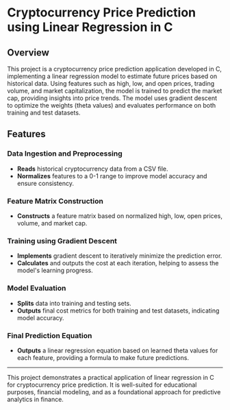 # Cryptocurrency Price Prediction using Linear Regression in C

## Overview
This project is a cryptocurrency price prediction application developed in C, implementing a linear regression model to estimate future prices based on historical data. Using features such as high, low, and open prices, trading volume, and market capitalization, the model is trained to predict the market cap, providing insights into price trends. The model uses gradient descent to optimize the weights (theta values) and evaluates performance on both training and test datasets.

## Features

### Data Ingestion and Preprocessing
- **Reads** historical cryptocurrency data from a CSV file.
- **Normalizes** features to a 0-1 range to improve model accuracy and ensure consistency.

### Feature Matrix Construction
- **Constructs** a feature matrix based on normalized high, low, open prices, volume, and market cap.

### Training using Gradient Descent
- **Implements** gradient descent to iteratively minimize the prediction error.
- **Calculates** and outputs the cost at each iteration, helping to assess the model's learning progress.

### Model Evaluation
- **Splits** data into training and testing sets.
- **Outputs** final cost metrics for both training and test datasets, indicating model accuracy.

### Final Prediction Equation
- **Outputs** a linear regression equation based on learned theta values for each feature, providing a formula to make future predictions.

---

This project demonstrates a practical application of linear regression in C for cryptocurrency price prediction. It is well-suited for educational purposes, financial modeling, and as a foundational approach for predictive analytics in finance.
